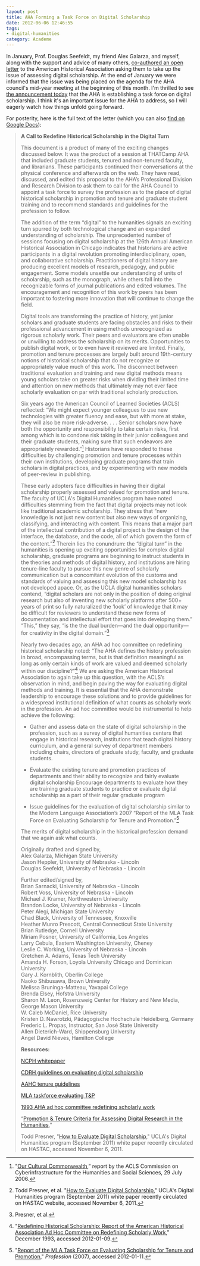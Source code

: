 ```yaml
---
layout: post
title: AHA Forming a Task Force on Digital Scholarship
date: 2012-06-06 12:46:55
tags:
- digital-humanities
category: Academe
---
```


In January, Prof. Douglas Seefeldt, my friend Alex Galarza, and myself, along with the support and advice of many others, [co-authored an open letter](http://jasonheppler.org/2012/01/22/redefining_scholarship_in_the_digital_age.html) to the American Historical Association asking them to take up the issue of assessing digital scholarship. At the end of January we were informed that the issue was being placed on the agenda for the AHA council's mid-year meeting at the beginning of this month. I'm thrilled to see [the announcement today](http://blog.historians.org/news/1664/decisions-of-the-aha-council-june-2012) that the AHA is establishing a task force on digital scholarship. I think it's an important issue for the AHA to address, so I will eagerly watch how things unfold going forward.

For posterity, here is the full text of the letter (which you can also [find on Google Docs](https://docs.google.com/document/d/13D5HjjcnnAHoNaUIjwFHET83_r7kYtM0CPTYGhcMrjM/edit)):

> **A Call to Redefine Historical Scholarship in the Digital Turn**
> 
>
> This document is a product of many of the exciting changes discussed below. It was the product of a session at THATCamp AHA that included graduate students, tenured and non-tenured faculty, and librarians. These participants continued their conversations at the physical conference and afterwards on the web. They have read, discussed, and edited this proposal to the AHA’s Professional Division and Research Division to ask them to call for the AHA Council to appoint a task force to survey the profession as to the place of digital historical scholarship in promotion and tenure and graduate student training and to recommend standards and guidelines for the profession to follow.
> 
> The addition of the term “digital” to the humanities signals an exciting turn spurred by both technological change and an expanded understanding of scholarship. The unprecedented number of sessions focusing on digital scholarship at the 126th Annual American Historical Association in Chicago indicates that historians are active participants in a digital revolution promoting interdisciplinary, open, and collaborative scholarship. Practitioners of digital history are producing excellent models of research, pedagogy, and public engagement. Some models unsettle our understanding of units of scholarship, such as the monograph, while others fall into the recognizable forms of journal publications and edited volumes. The encouragement and recognition of this work by peers has been important to fostering more innovation that will continue to change the field. 
>
> Digital tools are transforming the practice of history, yet junior scholars and graduate students are facing obstacles and risks to their professional advancement in using methods unrecognized as rigorous scholarly work. Their peers and evaluators are often unable or unwilling to address the scholarship on its merits. Opportunities to publish digital work, or to even have it reviewed are limited. Finally, promotion and tenure processes are largely built around 19th-century notions of historical scholarship that do not recognize or appropriately value much of this work. The disconnect between traditional evaluation and training and new digital methods means young scholars take on greater risks when dividing their limited time and attention on new methods that ultimately may not ever face scholarly evaluation on par with traditional scholarly production.
>
> Six years ago the American Council of Learned Societies (ACLS) reflected: “We might expect younger colleagues to use new technologies with greater fluency and ease, but with more at stake, they will also be more risk-adverse. . . . Senior scholars now have both the opportunity and responsibility to take certain risks, first among which is to condone risk taking in their junior colleagues and their graduate students, making sure that such endeavors are appropriately rewarded.”[^commonwealth] Historians have responded to these difficulties by challenging promotion and tenure processes within their own institutions, developing graduate programs that train scholars in digital practices, and by experimenting with new models of peer-review in publishing. 
>
> These early adopters face difficulties in having their digital scholarship properly assessed and valued for promotion and tenure. The faculty of UCLA's Digital Humanities program have noted difficulties stemming from the fact that digital projects may not look like traditional academic scholarship. They stress that “new knowledge is not just new content but also new ways of organizing, classifying, and interacting with content. This means that a major part of the intellectual contribution of a digital project is the design of the interface, the database, and the code, all of which govern the form of the content.”[^presner] Therein lies the conundrum: the “digital turn” in the humanities is opening up exciting opportunities for complex digital scholarship, graduate programs are beginning to instruct students in the theories and methods of digital history, and institutions are hiring tenure-line faculty to pursue this new genre of scholarly communication but a concomitant evolution of the customs and standards of valuing and assessing this new model scholarship has not developed apace. Or, as the UCLA digital humanities scholars contend, “digital scholars are not only in the position of doing original research but also of inventing new scholarly platforms after 500+ years of print so fully naturalized the ‘look’ of knowledge that it may be difficult for reviewers to understand these new forms of documentation and intellectual effort that goes into developing them.” “This,” they say, “is the the dual burden—and the dual opportunity—for creativity in the digital domain.”[^presner2]
>
> Nearly two decades ago, an AHA ad hoc committee on redefining historical scholarship noted: “The AHA defines the history profession in broad, encompassing terms, but is that definition meaningful as long as only certain kinds of work are valued and deemed scholarly within our discipline?”[^redefining] We are asking the American Historical Association to again take up this question, with the ACLS’s observation in mind, and begin paving the way for evaluating digital methods and training. It is essential that the AHA demonstrate leadership to encourage these solutions and to provide guidelines for a widespread institutional definition of what counts as scholarly work in the profession. An ad hoc committee would be instrumental to help achieve the following:
>
> * Gather and assess data on the state of digital scholarship in the profession, such as a survey of digital humanities centers that engage in historical research, institutions that teach digital history curriculum, and a general survey of department members including chairs, directors of graduate study, faculty, and graduate students.
> 
> * Evaluate the existing tenure and promotion practices of departments and their ability to recognize and fairly evaluate digital scholarship
Encourage departments to evaluate how they are training graduate students to practice or evaluate digital scholarship as a part of their regular graduate program 
> 
> * Issue guidelines for the evaluation of digital scholarship similar to the Modern Language Association’s 2007 “Report of the MLA Task Force on Evaluating Scholarship for Tenure and Promotion.”[^reportmla]
>
> The merits of digital scholarship in the historical profession demand that we again ask what counts.
> 
> Originally drafted and signed by,<br>
> Alex Galarza, Michigan State University<br>
> Jason Heppler, University of Nebraska - Lincoln<br>
> Douglas Seefeldt, University of Nebraska - Lincoln<br>
>
> Further edited/signed by,<br>
> Brian Sarnacki, University of Nebraska - Lincoln<br>
> Robert Voss, University of Nebraska - Lincoln<br>
> Michael J. Kramer, Northwestern University<br>
> Brandon Locke, University of Nebraska - Lincoln<br>
> Peter Alegi, Michigan State University<br>
> Chad Black, University of Tennessee, Knoxville<br>
> Heather Munro Prescott, Central Connecticut State University<br>
> Brian Rutledge, Cornell University<br>
> Miriam Posner, University of California, Los Angeles<br>
> Larry Cebula, Eastern Washington University, Cheney<br>
> Leslie  C. Working, University of Nebraska - Lincoln<br>
> Gretchen A. Adams, Texas Tech University<br>
> Amanda H. Forson, Loyola University Chicago and Dominican University<br>
> Gary J. Kornblith, Oberlin College<br>
> Naoko Shibusawa, Brown University<br>
> Melissa Bruninga-Matteau, Yavapai College<br>
> Brenda Elsey, Hofstra University<br>
> Sharon M. Leon, Rosenzweig Center for History and New Media, George Mason University<br>
> W. Caleb McDaniel, Rice University<br>
> Kristen D. Nawrotzki, Pädagogische Hochschule Heidelberg, Germany<br>
> Frederic L. Propas, Instructor, San José State University<br>
> Allen Dieterich-Ward, Shippensburg University<br>
> Angel David Nieves, Hamilton College<br>
>
> **Resources:**
>
> [NCPH whitepaper](http://ncph.org/cms/wp-content/uploads/2010/06/Engaged-Historian-White-Paper-FINAL.pdf])<br> 
>
> [CDRH guidelines on evaluating digital scholarship](http://cdrh.unl.edu/articles/eval_digital_scholar.php)<br>
>
> [AAHC tenure guidelines](http://theaahc.org/tenure_guidelines.htm)<br>
>
> [MLA taskforce evaluating T&P](http://www.mla.org/tenure_promotion)<br>
>
> [1993 AHA ad hoc committee redefining scholarly work](http://www.historians.org/pubs/free/RedefiningScholarship.htm)<br>
>	 	 	
> “[Promotion & Tenure Criteria for Assessing Digital Research in the Humanities](http://cas.unl.edu/adminresources/promotiontenure/policiesformlinks.html),” <br> 
> 	 	 	
> Todd Presner, "[How to Evaluate Digital Scholarship](http://hastac.org/documents/evaluating-digital-scholarship)," UCLA's Digital Humanities program (September 2011) white paper recently circulated on HASTAC, accessed November 6, 2011.


[^commonwealth]: "[Our Cultural Commonwealth](http://www.acls.org/uploadedFiles/Publications/Programs/Our_Cultural_Commonwealth.pdf),” report by the ACLS Commission on Cyberinfrastructure for the Humanities and Social Sciences, 29 July 2006.

[^redefining]: "[Redefining Historical Scholarship: Report of the American Historical Association Ad Hoc Committee on Redefining Scholarly Work](http://historians.org/pubs/free/RedefiningScholarship.htm)," December 1993, accessed 2012-01-09.

[^presner]: Todd Presner, et al. "[How to Evaluate Digital Scholarship](http://hastac.org/documents/evaluating-digital-scholarship)," UCLA's Digital Humanities program (September 2011) white paper recently circulated on HASTAC website, accessed November 6, 2011.

[^presner2]: Presner, et al.

[^reportmla]: "[Report of the MLA Task Force on Evaluating Scholarship for Tenure and Promotion](http://www.mla.org/tenure_promotion)," *Profession* (2007), accessed 2012-01-11.
